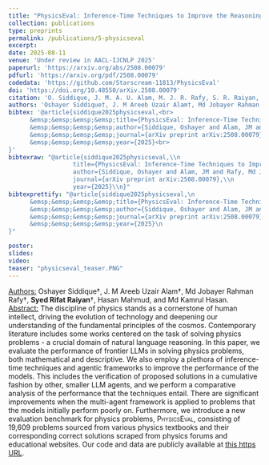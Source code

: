 ```yaml
---
title: "PhysicsEval: Inference-Time Techniques to Improve the Reasoning Proficiency of Large Language Models on Physics Problems"
collection: publications
type: preprints
permalink: /publications/5-physicseval
excerpt: 
date: 2025-08-11
venue: 'Under review in AACL-IJCNLP 2025'
paperurl: 'https://arxiv.org/abs/2508.00079'
pdfurl: 'https://arxiv.org/pdf/2508.00079'
codedata: 'https://github.com/Starscream-11813/PhysicsEval'
doi: 'https://doi.org/10.48550/arXiv.2508.00079'
citation: 'O. Siddique, J. M. A. U. Alam, M. J. R. Rafy, S. R. Raiyan, H. Mahmud and M. K. Hasan, “SCReedSolo: A Secure and Robust LSB Image Steganography Framework with Randomized Symmetric Encryption and Reed-Solomon Coding,” arXiv preprint arXiv:2503.12368, 2025.'
authors: 'Oshayer Siddique†, J. M Areeb Uzair Alam†, Md Jobayer Rahman Rafy†, <b>Syed Rifat Raiyan</b>†, Hasan Mahmud, Md Kamrul Hasan.'
bibtex: '@article{siddique2025physicseval,<br>
      &emsp;&emsp;&emsp;&emsp;title={PhysicsEval: Inference-Time Techniques to Improve the Reasoning Proficiency of Large Language Models on Physics Problems},<br> 
      &emsp;&emsp;&emsp;&emsp;author={Siddique, Oshayer and Alam, JM and Rafy, Md Jobayer Rahman and Raiyan, Syed Rifat and Mahmud, Hasan and Hasan, Md Kamrul},<br>
      &emsp;&emsp;&emsp;&emsp;journal={arXiv preprint arXiv:2508.00079},<br>
      &emsp;&emsp;&emsp;&emsp;year={2025}<br>
}'
bibtexraw: "@article{siddique2025physicseval,\\n
                  title={PhysicsEval: Inference-Time Techniques to Improve the Reasoning Proficiency of Large Language Models on Physics Problems},\\n 
                  author={Siddique, Oshayer and Alam, JM and Rafy, Md Jobayer Rahman and Raiyan, Syed Rifat and Mahmud, Hasan and Hasan, Md Kamrul},\\n
                  journal={arXiv preprint arXiv:2508.00079},\\n
                  year={2025}\\n}"
bibtexprettify: "@article{siddique2025physicseval,\n
      &emsp;&emsp;&emsp;&emsp;title={PhysicsEval: Inference-Time Techniques to Improve the Reasoning Proficiency of Large Language Models on Physics Problems},\n 
      &emsp;&emsp;&emsp;&emsp;author={Siddique, Oshayer and Alam, JM and Rafy, Md Jobayer Rahman and Raiyan, Syed Rifat and Mahmud, Hasan and Hasan, Md Kamrul},\n
      &emsp;&emsp;&emsp;&emsp;journal={arXiv preprint arXiv:2508.00079},\n
      &emsp;&emsp;&emsp;&emsp;year={2025}\n
}"

poster: 
slides: 
video: 
teaser: "physicseval_teaser.PNG"
---
```

<u>Authors:</u> Oshayer Siddique†, J. M Areeb Uzair Alam†, Md Jobayer Rahman Rafy†, **Syed Rifat Raiyan**†, Hasan Mahmud, and Md Kamrul Hasan.
<br>
<u>Abstract:</u> The discipline of physics stands as a cornerstone of human intellect, driving the evolution of technology and deepening our understanding of the fundamental principles of the cosmos. Contemporary literature includes some works centered on the task of solving physics problems - a crucial domain of natural language reasoning. In this paper, we evaluate the performance of frontier LLMs in solving physics problems, both mathematical and descriptive. We also employ a plethora of inference-time techniques and agentic frameworks to improve the performance of the models. This includes the verification of proposed solutions in a cumulative fashion by other, smaller LLM agents, and we perform a comparative analysis of the performance that the techniques entail. There are significant improvements when the multi-agent framework is applied to problems that the models initially perform poorly on. Furthermore, we introduce a new evaluation benchmark for physics problems, <span style="font-variant:small-caps;">PhysicsEval</span>, consisting of 19,609 problems sourced from various physics textbooks and their corresponding correct solutions scraped from physics forums and educational websites. Our code and data are publicly available at <a href="https://github.com/areebuzair/PhysicsEval">this https URL</a>.
<br>
<!-- [[PDF]](https://arxiv.org/ftp/arxiv/papers/2305/2305.06595.pdf) [[Code/Data]](https://github.com/mohsinulkabir14/BanglaBook) -->